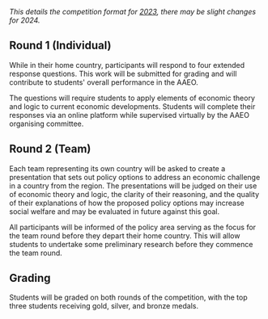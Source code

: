 *This details the competition format for [2023](2023), there may be slight changes for 2024.*

## Round 1 (Individual)

While in their home country, participants will respond to four extended response questions. This work will be submitted for grading and will contribute to students' overall performance in the AAEO.

The questions will require students to apply elements of economic theory and logic to current economic developments. Students will complete their responses via an online platform while supervised virtually by the AAEO organising committee.

## Round 2 (Team)

Each team representing its own country will be asked to create a presentation that sets out policy options to address an economic challenge in a country from the region. The presentations will be judged on their use of economic theory and logic, the clarity of their reasoning, and the quality of their explanations of how the proposed policy options may increase social welfare and may be evaluated in future against this goal.

All participants will be informed of the policy area serving as the focus for the team round before they depart their home country. This will allow students to undertake some preliminary research before they commence the team round.

## Grading

Students will be graded on both rounds of the competition, with the top three students receiving gold, silver, and bronze medals.
